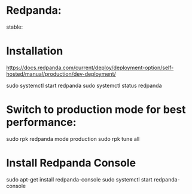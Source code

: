 # Redpanda: 
stable: 

# Installation
https://docs.redpanda.com/current/deploy/deployment-option/self-hosted/manual/production/dev-deployment/


sudo systemctl start redpanda
sudo systemctl status redpanda

# Switch to production mode for best performance:
sudo rpk redpanda mode production
sudo rpk tune all

# Install Redpanda Console
sudo apt-get install redpanda-console
sudo systemctl start redpanda-console